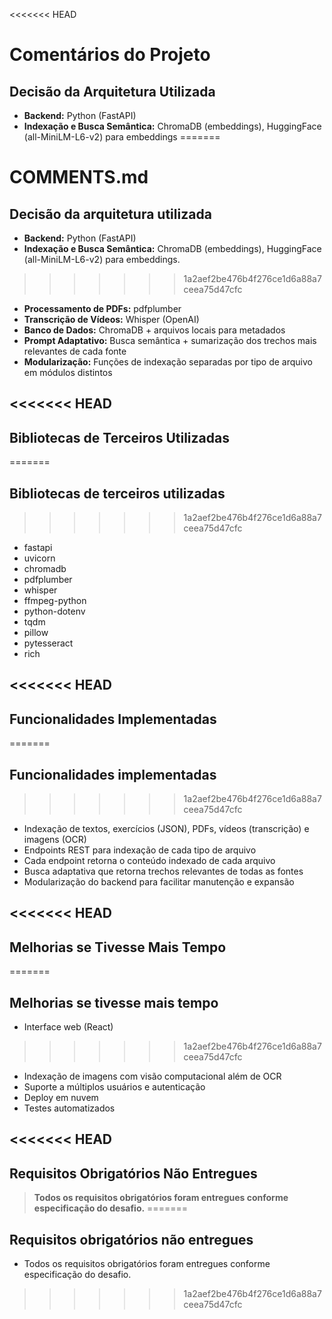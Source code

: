 <<<<<<< HEAD
# Comentários do Projeto

## Decisão da Arquitetura Utilizada

- **Backend:** Python (FastAPI)
- **Indexação e Busca Semântica:** ChromaDB (embeddings), HuggingFace (all-MiniLM-L6-v2) para embeddings
=======
# COMMENTS.md

## Decisão da arquitetura utilizada
- **Backend:** Python (FastAPI)
- **Indexação e Busca Semântica:** ChromaDB (embeddings), HuggingFace (all-MiniLM-L6-v2) para embeddings.
>>>>>>> 1a2aef2be476b4f276ce1d6a88a7ceea75d47cfc
- **Processamento de PDFs:** pdfplumber
- **Transcrição de Vídeos:** Whisper (OpenAI)
- **Banco de Dados:** ChromaDB + arquivos locais para metadados
- **Prompt Adaptativo:** Busca semântica + sumarização dos trechos mais relevantes de cada fonte
- **Modularização:** Funções de indexação separadas por tipo de arquivo em módulos distintos

<<<<<<< HEAD
---

## Bibliotecas de Terceiros Utilizadas

=======
## Bibliotecas de terceiros utilizadas
>>>>>>> 1a2aef2be476b4f276ce1d6a88a7ceea75d47cfc
- fastapi
- uvicorn
- chromadb
- pdfplumber
- whisper
- ffmpeg-python
- python-dotenv
- tqdm
- pillow
- pytesseract
- rich

<<<<<<< HEAD
---

## Funcionalidades Implementadas

=======
## Funcionalidades implementadas
>>>>>>> 1a2aef2be476b4f276ce1d6a88a7ceea75d47cfc
- Indexação de textos, exercícios (JSON), PDFs, vídeos (transcrição) e imagens (OCR)
- Endpoints REST para indexação de cada tipo de arquivo
- Cada endpoint retorna o conteúdo indexado de cada arquivo
- Busca adaptativa que retorna trechos relevantes de todas as fontes
- Modularização do backend para facilitar manutenção e expansão

<<<<<<< HEAD
---

## Melhorias se Tivesse Mais Tempo

=======
## Melhorias se tivesse mais tempo
- Interface web (React)
>>>>>>> 1a2aef2be476b4f276ce1d6a88a7ceea75d47cfc
- Indexação de imagens com visão computacional além de OCR
- Suporte a múltiplos usuários e autenticação
- Deploy em nuvem
- Testes automatizados

<<<<<<< HEAD
---

## Requisitos Obrigatórios Não Entregues

> **Todos os requisitos obrigatórios foram entregues conforme especificação do desafio.**
=======
## Requisitos obrigatórios não entregues
- Todos os requisitos obrigatórios foram entregues conforme especificação do desafio. 
>>>>>>> 1a2aef2be476b4f276ce1d6a88a7ceea75d47cfc
